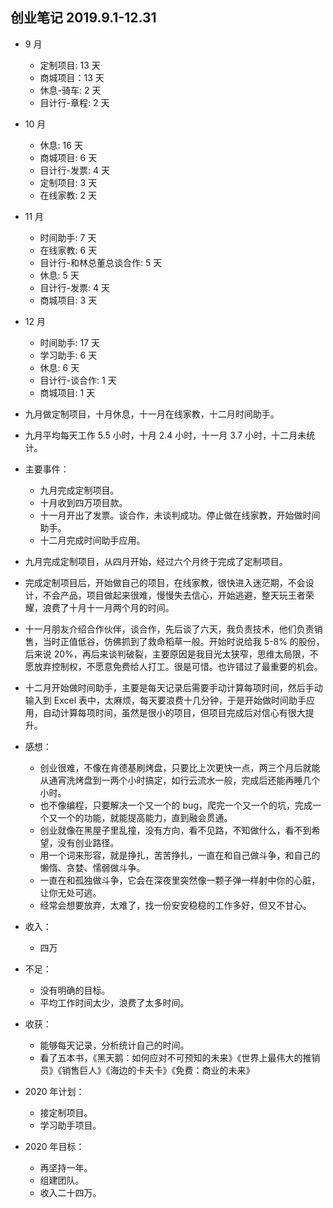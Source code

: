 ## 创业笔记 2019.9.1-12.31

- 9 月
  - 定制项目: 13 天
  - 商城项目：13 天
  - 休息-骑车: 2 天
  - 目计行-章程: 2 天
- 10 月
  - 休息: 16 天
  - 商城项目: 6 天
  - 目计行-发票: 4 天
  - 定制项目: 3 天
  - 在线家教: 2 天
- 11 月
  - 时间助手: 7 天
  - 在线家教: 6 天
  - 目计行-和林总董总谈合作: 5 天
  - 休息: 5 天
  - 目计行-发票: 4 天
  - 商城项目: 3 天
- 12 月
  - 时间助手: 17 天
  - 学习助手: 6 天
  - 休息: 6 天
  - 目计行-谈合作: 1 天
  - 商城项目: 1 天

- 九月做定制项目，十月休息，十一月在线家教，十二月时间助手。
- 九月平均每天工作 5.5 小时，十月 2.4 小时，十一月 3.7 小时，十二月未统计。

- 主要事件：
  - 九月完成定制项目。
  - 十月收到四万项目款。
  - 十一月开出了发票。谈合作，未谈判成功。停止做在线家教，开始做时间助手。
  - 十二月完成时间助手应用。

- 九月完成定制项目，从四月开始，经过六个月终于完成了定制项目。
- 完成定制项目后，开始做自己的项目，在线家教，很快进入迷茫期，不会设计，不会产品，项目做起来很难，慢慢失去信心，开始逃避，整天玩王者荣耀，浪费了十月十一月两个月的时间。
- 十一月朋友介绍合作伙伴，谈合作，先后谈了六天，我负责技术，他们负责销售，当时正值低谷，仿佛抓到了救命稻草一般。开始时说给我 5-8% 的股份，后来说 20%，再后来谈判破裂，主要原因是我目光太狭窄，思维太局限，不愿放弃控制权，不愿意免费给人打工。很是可惜。也许错过了最重要的机会。
- 十二月开始做时间助手，主要是每天记录后需要手动计算每项时间，然后手动输入到 Excel 表中，太麻烦，每天要浪费十几分钟，于是开始做时间助手应用，自动计算每项时间，虽然是很小的项目，但项目完成后对信心有很大提升。

- 感想：
  - 创业很难，不像在肯德基刷烤盘，只要比上次更快一点，两三个月后就能从通宵洗烤盘到一两个小时搞定，如行云流水一般，完成后还能再睡几个小时。
  - 也不像编程，只要解决一个又一个的 bug，爬完一个又一个的坑，完成一个又一个的功能，就能提高能力，直到融会贯通。
  - 创业就像在黑屋子里乱撞，没有方向，看不见路，不知做什么，看不到希望，没有创业路径。
  - 用一个词来形容，就是挣扎，苦苦挣扎，一直在和自己做斗争，和自己的懒惰、贪婪、懦弱做斗争。
  - 一直在和孤独做斗争，它会在深夜里突然像一颗子弹一样射中你的心脏，让你无处可逃。
  - 经常会想要放弃，太难了，找一份安安稳稳的工作多好，但又不甘心。

- 收入：
  - 四万

- 不足：
  - 没有明确的目标。
  - 平均工作时间太少，浪费了太多时间。

- 收获：
  - 能够每天记录，分析统计自己的时间。
  - 看了五本书，《黑天鹅：如何应对不可预知的未来》《世界上最伟大的推销员》《销售巨人》《海边的卡夫卡》《免费：商业的未来》

- 2020 年计划：
  - 接定制项目。
  - 学习助手项目。

- 2020 年目标：
  - 再坚持一年。
  - 组建团队。
  - 收入二十四万。
